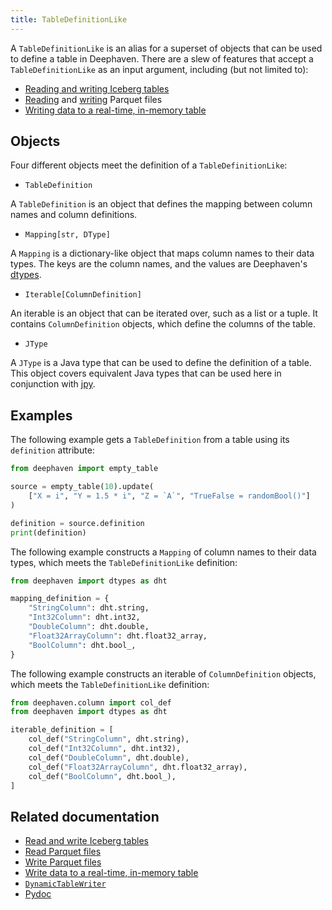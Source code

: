 ```yaml
---
title: TableDefinitionLike
---
```


A `TableDefinitionLike` is an alias for a superset of objects that can be used to define a table in Deephaven. There are a slew of features that accept a `TableDefinitionLike` as an input argument, including (but not limited to):

- [Reading and writing Iceberg tables](../../../how-to-guides/data-import-export/iceberg.md)
- [Reading](../../../how-to-guides/data-import-export/parquet-import.md) and [writing](../../../how-to-guides/data-import-export/parquet-export.md) Parquet files
- [Writing data to a real-time, in-memory table](../../../how-to-guides/table-publisher.md)

## Objects

Four different objects meet the definition of a `TableDefinitionLike`:

- `TableDefinition`

A `TableDefinition` is an object that defines the mapping between column names and column definitions.

- `Mapping[str, DType]`

A `Mapping` is a dictionary-like object that maps column names to their data types. The keys are the column names, and the values are Deephaven's [dtypes](../../python/deephaven-python-types.md).

- `Iterable[ColumnDefinition]`

An iterable is an object that can be iterated over, such as a list or a tuple. It contains `ColumnDefinition` objects, which define the columns of the table.

- `JType`

A `JType` is a Java type that can be used to define the definition of a table. This object covers equivalent Java types that can be used here in conjunction with [jpy](../../../how-to-guides/use-jpy.md).

## Examples

The following example gets a `TableDefinition` from a table using its `definition` attribute:

```python order=:log,source
from deephaven import empty_table

source = empty_table(10).update(
    ["X = i", "Y = 1.5 * i", "Z = `A`", "TrueFalse = randomBool()"]
)

definition = source.definition
print(definition)
```

The following example constructs a `Mapping` of column names to their data types, which meets the `TableDefinitionLike` definition:

```python
from deephaven import dtypes as dht

mapping_definition = {
    "StringColumn": dht.string,
    "Int32Column": dht.int32,
    "DoubleColumn": dht.double,
    "Float32ArrayColumn": dht.float32_array,
    "BoolColumn": dht.bool_,
}
```

The following example constructs an iterable of `ColumnDefinition` objects, which meets the `TableDefinitionLike` definition:

```python
from deephaven.column import col_def
from deephaven import dtypes as dht

iterable_definition = [
    col_def("StringColumn", dht.string),
    col_def("Int32Column", dht.int32),
    col_def("DoubleColumn", dht.double),
    col_def("Float32ArrayColumn", dht.float32_array),
    col_def("BoolColumn", dht.bool_),
]
```

## Related documentation

- [Read and write Iceberg tables](../../../how-to-guides/data-import-export/iceberg.md)
- [Read Parquet files](../../../how-to-guides/data-import-export/parquet-import.md)
- [Write Parquet files](../../../how-to-guides/data-import-export/parquet-export.md)
- [Write data to a real-time, in-memory table](../../../how-to-guides/table-publisher.md)
- [`DynamicTableWriter`](./DynamicTableWriter.md)
- [Pydoc](https://docs.deephaven.io/core/pydoc/code/deephaven.table.html#deephaven.table.TableDefinitionLike)
